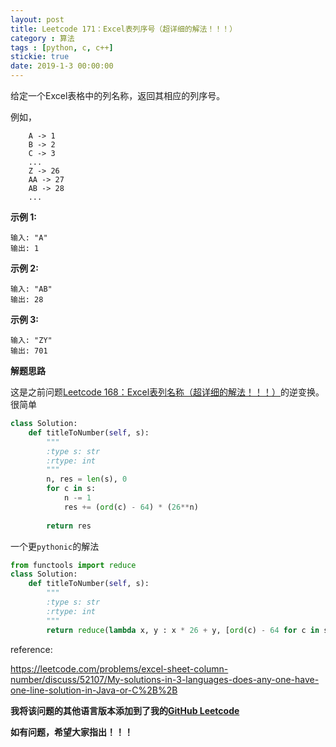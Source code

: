 ```yaml
---
layout: post
title: Leetcode 171：Excel表列序号（超详细的解法！！！）
category : 算法
tags : [python, c, c++]
stickie: true
date: 2019-1-3 00:00:00
---
```


给定一个Excel表格中的列名称，返回其相应的列序号。

例如，

```
    A -> 1
    B -> 2
    C -> 3
    ...
    Z -> 26
    AA -> 27
    AB -> 28 
    ...
```

**示例 1:**

```
输入: "A"
输出: 1
```

**示例 2:**

```
输入: "AB"
输出: 28
```

**示例 3:**

```
输入: "ZY"
输出: 701
```

**解题思路**

这是之前问题[Leetcode 168：Excel表列名称（超详细的解法！！！）](https://blog.csdn.net/qq_17550379/article/details/85696288)的逆变换。很简单

```python
class Solution:
    def titleToNumber(self, s):
        """
        :type s: str
        :rtype: int
        """
        n, res = len(s), 0
        for c in s:
            n -= 1
            res += (ord(c) - 64) * (26**n)
            
        return res
```

一个更`pythonic`的解法

```python
from functools import reduce
class Solution:
    def titleToNumber(self, s):
        """
        :type s: str
        :rtype: int
        """
        return reduce(lambda x, y : x * 26 + y, [ord(c) - 64 for c in s])
```

reference:

https://leetcode.com/problems/excel-sheet-column-number/discuss/52107/My-solutions-in-3-languages-does-any-one-have-one-line-solution-in-Java-or-C%2B%2B

**我将该问题的其他语言版本添加到了我的[GitHub Leetcode](https://github.com/luliyucoordinate/Leetcode)**

**如有问题，希望大家指出！！！**